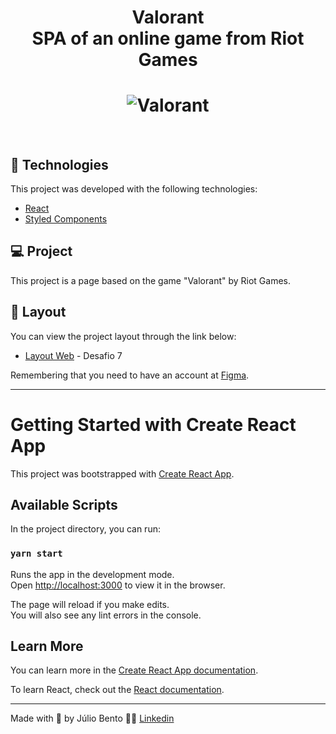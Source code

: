 <h1 align="center">
    Valorant
    <br>
    SPA of an online game from Riot Games
</h1>


<h1 align="center">
    <img alt="Valorant" src="https://ibb.co/BBSr4yf" />
</h1>

<br>

## 🧪 Technologies

This project was developed with the following technologies:

- [React](https://reactjs.org)
- [Styled Components](https://styled-components.com/)

## 💻 Project

This project is a page based on the game "Valorant" by Riot Games. 

## 🔖 Layout

You can view the project layout through the link below:

- [Layout Web](https://www.figma.com/file/Yb9IBH56g7T1hdIyZ3BMNO/Desafios---Codel%C3%A2ndia?node-id=10048%3A2) - Desafio 7

Remembering that you need to have an account at [Figma](http://figma.com/).

---

# Getting Started with Create React App

This project was bootstrapped with [Create React App](https://github.com/facebook/create-react-app).

## Available Scripts

In the project directory, you can run:

### `yarn start`

Runs the app in the development mode.\
Open [http://localhost:3000](http://localhost:3000) to view it in the browser.

The page will reload if you make edits.\
You will also see any lint errors in the console.

## Learn More

You can learn more in the [Create React App documentation](https://facebook.github.io/create-react-app/docs/getting-started).

To learn React, check out the [React documentation](https://reactjs.org/).

---

Made with 💜 by Júlio Bento 👋🏻 [Linkedin](www.linkedin.com/in/júlio-césar-924487158)
